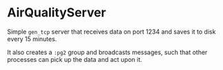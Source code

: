 # AirQualityServer

Simple `gen_tcp` server that receives data on port 1234 and saves it to disk
every 15 minutes.

It also creates a `:pg2` group and broadcasts messages, such that other
processes can pick up the data and act upon it.

